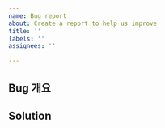 ```yaml
---
name: Bug report
about: Create a report to help us improve
title: ''
labels: ''
assignees: ''

---
```


## Bug 개요

## Solution
